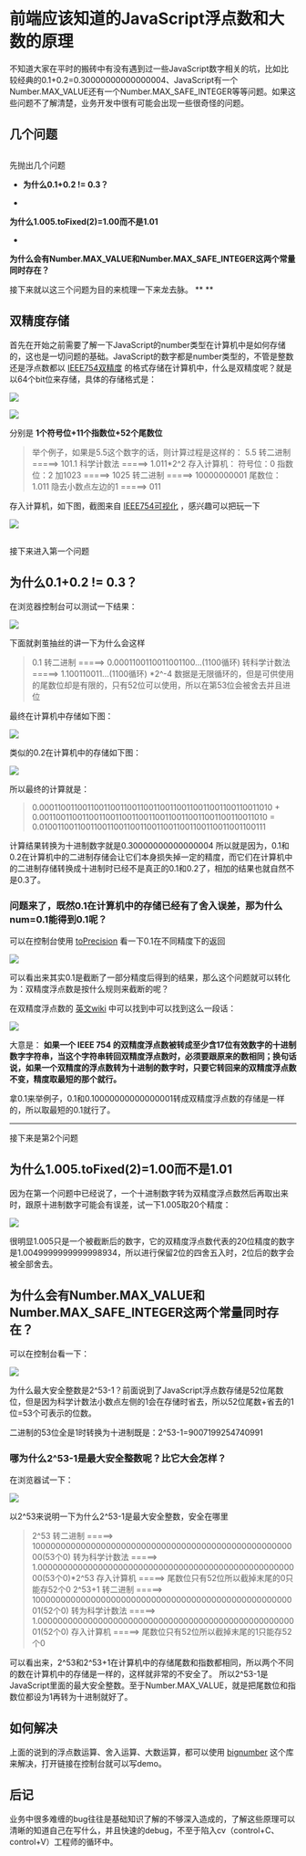 # 前端应该知道的JavaScript浮点数和大数的原理 #

不知道大家在平时的搬砖中有没有遇到过一些JavaScript数字相关的坑，比如比较经典的0.1+0.2=0.30000000000000004、JavaScript有一个Number.MAX_VALUE还有一个Number.MAX_SAFE_INTEGER等等问题。如果这些问题不了解清楚，业务开发中很有可能会出现一些很奇怪的问题。

## 几个问题
##

先抛出几个问题

* **为什么0.1+0.2 != 0.3？**

* 
**为什么1.005.toFixed(2)=1.00而不是1.01**

* 
**为什么会有Number.MAX_VALUE和Number.MAX_SAFE_INTEGER这两个常量同时存在？**

接下来就以这三个问题为目的来梳理一下来龙去脉。 **
**

## 双精度存储 ##

首先在开始之前需要了解一下JavaScript的number类型在计算机中是如何存储的，这也是一切问题的基础。JavaScript的数字都是number类型的，不管是整数还是浮点数都以 [IEEE754双精度]( https://link.juejin.im?target=https%3A%2F%2Fzh.wikipedia.org%2Fwiki%2FIEEE_754%2364%25E4%25BD%258D%25E9%259B%2599%25E7%25B2%25BE%25E5%25BA%25A6 ) 的格式存储在计算机中，什么是双精度呢？就是以64个bit位来存储，具体的存储格式是：

![](https://user-gold-cdn.xitu.io/2019/6/4/16b2289cebe5a4cc?imageView2/0/w/1280/h/960/ignore-error/1)

![](https://user-gold-cdn.xitu.io/2019/6/4/16b2289e8c0a3fa5?imageView2/0/w/1280/h/960/ignore-error/1)

分别是 **1个符号位+11个指数位+52个尾数位**

> 
> 举个例子，如果是5.5这个数字的话，则计算过程是这样的：
> 5.5 转二进制 =====> 101.1 科学计数法 =====> 1.011*2^2
> 存入计算机：
> 符号位：0
> 指数位：2 加1023 =====> 1025 转二进制 =====> 10000000001
> 尾数位：1.011 隐去小数点左边的1 =====> 011

存入计算机，如下图，截图来自 [IEEE754可视化]( https://link.juejin.im?target=http%3A%2F%2Fbartaz.github.io%2Fieee754-visualization ) ，感兴趣可以把玩一下

![](https://user-gold-cdn.xitu.io/2019/6/4/16b228d970d9d911?imageView2/0/w/1280/h/960/ignore-error/1)

## ##

接下来进入第一个问题

## 为什么0.1+0.2 != 0.3？ ##

在浏览器控制台可以测试一下结果：

![](https://user-gold-cdn.xitu.io/2019/6/4/16b228e1d07ab5ed?imageView2/0/w/1280/h/960/ignore-error/1)

下面就剥茧抽丝的讲一下为什么会这样

> 
> 0.1 转二进制 =====> 0.0001100110011001100...(1100循环)
> 转科学计数法 =====> 1.100110011...(1100循环) *2^-4
> 数据是无限循环的，但是可供使用的尾数位却是有限的，只有52位可以使用，所以在第53位会被舍去并且进位

最终在计算机中存储如下图：

![](https://user-gold-cdn.xitu.io/2019/6/4/16b228f8099f09fb?imageView2/0/w/1280/h/960/ignore-error/1)

类似的0.2在计算机中的存储如下图：

![](https://user-gold-cdn.xitu.io/2019/6/4/16b228fab7aaa8b7?imageView2/0/w/1280/h/960/ignore-error/1)

所以最终的计算就是：

> 
> 0.00011001100110011001100110011001100110011001100110011010 +
> 0.0011001100110011001100110011001100110011001100110011010 =
> 0.0100110011001100110011001100110011001100110011001100111

计算结果转换为十进制数字就是0.30000000000000004
所以就是因为，0.1和0.2在计算机中的二进制存储会让它们本身损失掉一定的精度，而它们在计算机中的二进制存储转换成十进制时已经不是真正的0.1和0.2了，相加的结果也就自然不是0.3了。

### 问题来了，既然0.1在计算机中的存储已经有了舍入误差，那为什么num=0.1能得到0.1呢？ ###

可以在控制台使用 [toPrecision]( https://link.juejin.im?target=https%3A%2F%2Fdeveloper.mozilla.org%2Fen-US%2Fdocs%2FWeb%2FJavaScript%2FReference%2FGlobal_Objects%2FNumber%2FtoPrecision ) 看一下0.1在不同精度下的返回

![](https://user-gold-cdn.xitu.io/2019/6/4/16b229072ae4d5a8?imageView2/0/w/1280/h/960/ignore-error/1)

可以看出来其实0.1是截断了一部分精度后得到的结果，那么这个问题就可以转化为：双精度浮点数是按什么规则来截断的呢？

在双精度浮点数的 [英文wiki]( https://link.juejin.im?target=https%3A%2F%2Fen.wikipedia.org%2Fwiki%2FDouble-precision_floating-point_format ) 中可以找到中可以找到这么一段话：

![](https://user-gold-cdn.xitu.io/2019/6/4/16b2290c2a8d650e?imageView2/0/w/1280/h/960/ignore-error/1)

大意是： **如果一个 IEEE 754 的双精度浮点数被转成至少含17位有效数字的十进制数字字符串，当这个字符串转回双精度浮点数时，必须要跟原来的数相同；换句话说，如果一个双精度的浮点数转为十进制的数字时，只要它转回来的双精度浮点数不变，精度取最短的那个就行。**

拿0.1来举例子，0.1和0.10000000000000001转成双精度浮点数的存储是一样的，所以取最短的0.1就行了。

****

接下来是第2个问题

## 为什么1.005.toFixed(2)=1.00而不是1.01 ##

因为在第一个问题中已经说了，一个十进制数字转为双精度浮点数然后再取出来时，跟原十进制数字可能会有误差，试一下1.005取20个精度：

![](https://user-gold-cdn.xitu.io/2019/6/4/16b2291554c993dc?imageView2/0/w/1280/h/960/ignore-error/1)

很明显1.005只是一个被截断后的数字，它的双精度浮点数代表的20位精度的数字是1.0049999999999998934，所以进行保留2位的四舍五入时，2位后的数字会被全部舍去。

## 为什么会有Number.MAX_VALUE和Number.MAX_SAFE_INTEGER这两个常量同时存在？ ##

可以在控制台看一下：

![](https://user-gold-cdn.xitu.io/2019/6/4/16b2291dbdd181b8?imageView2/0/w/1280/h/960/ignore-error/1)

为什么最大安全整数是2^53-1？前面说到了JavaScript浮点数存储是52位尾数位，但是因为科学计数法小数点左侧的1会在存储时省去，所以52位尾数+省去的1位=53个可表示的位数。

二进制的53位全是1时转换为十进制既是：2^53-1=9007199254740991

### 哪为什么2^53-1是最大安全整数呢？比它大会怎样？ ###

在浏览器试一下：

![](https://user-gold-cdn.xitu.io/2019/6/4/16b22925cbaf558e?imageView2/0/w/1280/h/960/ignore-error/1)

以2^53来说明一下为什么2^53-1是最大安全整数，安全在哪里

> 
> 2^53 转二进制 =====>
> 100000000000000000000000000000000000000000000000000000(53个0)
> 转为科学计数法 =====>
> 1.00000000000000000000000000000000000000000000000000000(53个0)*2^53
> 存入计算机 =====> 尾数位只有52位所以截掉末尾的0只能存52个0
> 2^53+1 转二进制 =====>
> 100000000000000000000000000000000000000000000000000001(52个0)
> 转为科学计数法 =====>
> 1.00000000000000000000000000000000000000000000000000001(52个0)
> 存入计算机 =====> 尾数位只有52位所以截掉末尾的1只能存52个0

可以看出来，2^53和2^53+1在计算机中的存储尾数和指数都相同，所以两个不同的数在计算机中的存储是一样的，这样就非常的不安全了。
所以2^53-1是JavaScript里面的最大安全整数。至于Number.MAX_VALUE，就是把尾数位和指数位都设为1再转为十进制就好了。

## 如何解决 ##

上面的说到的浮点数运算、舍入运算、大数运算，都可以使用 [bignumber]( https://link.juejin.im?target=http%3A%2F%2Fmikemcl.github.io%2Fbignumber.js%2F%23valueOf ) 这个库来解决，打开链接在控制台就可以写demo。

## 后记 ##

业务中很多难缠的bug往往是基础知识了解的不够深入造成的，了解这些原理可以清晰的知道自己在写什么，并且快速的debug，不至于陷入cv（control+C、control+V）工程师的循环中。